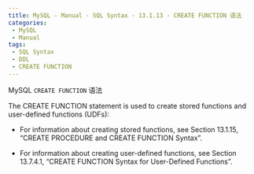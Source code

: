 ```yaml
---
title: MySQL - Manual - SQL Syntax - 13.1.13 - CREATE FUNCTION 语法
categories: 
 - MySQL
 - Manual
tags: 
 - SQL Syntax
 - DDL
 - CREATE FUNCTION
---
```


MySQL `CREATE FUNCTION` 语法

<!--more-->

The CREATE FUNCTION statement is used to create stored functions and user-defined functions (UDFs):

* For information about creating stored functions, see Section 13.1.15, “CREATE PROCEDURE and
CREATE FUNCTION Syntax”.

* For information about creating user-defined functions, see Section 13.7.4.1, “CREATE FUNCTION
Syntax for User-Defined Functions”.

